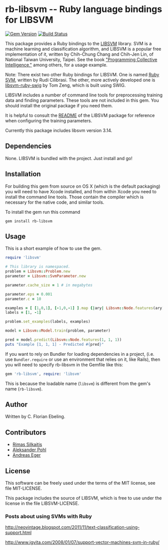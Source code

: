 # rb-libsvm -- Ruby language bindings for LIBSVM

[![Gem Version](https://badge.fury.io/rb/rb-libsvm.png)](http://badge.fury.io/rb/rb-libsvm)
[![Build Status](https://secure.travis-ci.org/febeling/rb-libsvm.png)](http://travis-ci.org/febeling/rb-libsvm)

This package provides a Ruby bindings to the [LIBSVM][] library.  SVM
is a machine learning and classification algorithm, and LIBSVM is a
popular free implementation of it, written by Chih-Chung Chang and
Chih-Jen Lin, of National Taiwan University, Taipei. See the book ["Programming
Collective Intelligence,"](http://books.google.com/books?id=fEsZ3Ey-Hq4C) among others, for a usage example.

Note: There exist two other Ruby bindings for LIBSVM. One is named
[Ruby SVM][ruby-svm], written by Rudi Cilibrasi. The other, more
actively developed one is [libsvm-ruby-swig][svmrubyswig] by Tom Zeng,
which is built using SWIG.

LIBSVM includes a number of command line tools for preprocessing
training data and finding parameters. These tools are not included in
this gem. You should install the original package if you need them.

It is helpful to consult the [README][] of the LIBSVM package for
reference when configuring the training parameters.

Currently this package includes libsvm version 3.14.

## Dependencies

None.  LIBSVM is bundled with the project.  Just install and go!

## Installation

For building this gem from source on OS X (which is the default
packaging) you will need to have Xcode installed, and from within Xcode
you need to install the command line tools. Those contain the compiler
which is necessary for the native code, and similar tools.

To install the gem run this command

    gem install rb-libsvm

## Usage

This is a short example of how to use the gem.

```ruby
require 'libsvm'

# This library is namespaced.
problem = Libsvm::Problem.new
parameter = Libsvm::SvmParameter.new

parameter.cache_size = 1 # in megabytes

parameter.eps = 0.001
parameter.c = 10

examples = [ [1,0,1], [-1,0,-1] ].map {|ary| Libsvm::Node.features(ary) }
labels = [1, -1]

problem.set_examples(labels, examples)

model = Libsvm::Model.train(problem, parameter)

pred = model.predict(Libsvm::Node.features(1, 1, 1))
puts "Example [1, 1, 1] - Predicted #{pred}"
```

If you want to rely on Bundler for loading dependencies in a project,
(i.e. use `Bundler.require` or use an environment that relies on it,
like Rails), then you will need to specify rb-libsvm in the Gemfile
like this:

```ruby
gem 'rb-libsvm', require: 'libsvm'
```

This is because the loadable name (`libsvm`) is different from the
gem's name (`rb-libsvm`).

## Author

Written by C. Florian Ebeling.

## Contributors

* [Rimas Silkaitis](https://github.com/neovintage)
* [Aleksander Pohl](https://github.com/apohllo)
* [Andreas Eger](https://github.com/sch1zo)

## License

This software can be freely used under the terms of the MIT license,
see file MIT-LICENSE.

This package includes the source of LIBSVM, which is free to use under
the license in the file LIBSVM-LICENSE.

### Posts about using SVMs with Ruby

http://neovintage.blogspot.com/2011/11/text-classification-using-support.html

http://www.igvita.com/2008/01/07/support-vector-machines-svm-in-ruby/

[libsvm]:       http://www.csie.ntu.edu.tw/~cjlin/libsvm/

[svmrubyswig]:  http://github.com/tomz/libsvm-ruby-swig/tree/master

[ruby-svm]:     http://sourceforge.net/projects/rubysvm/

[README]:       https://github.com/febeling/libsvm/blob/master/README

